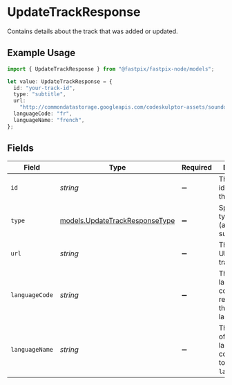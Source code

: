 # UpdateTrackResponse

Contains details about the track that was added or updated.

## Example Usage

```typescript
import { UpdateTrackResponse } from "@fastpix/fastpix-node/models";

let value: UpdateTrackResponse = {
  id: "your-track-id",
  type: "subtitle",
  url:
    "http://commondatastorage.googleapis.com/codeskulptor-assets/sounddogs/thrust.vtt",
  languageCode: "fr",
  languageName: "french",
};
```

## Fields

| Field                                                                            | Type                                                                             | Required                                                                         | Description                                                                      | Example                                                                          |
| -------------------------------------------------------------------------------- | -------------------------------------------------------------------------------- | -------------------------------------------------------------------------------- | -------------------------------------------------------------------------------- | -------------------------------------------------------------------------------- |
| `id`                                                                             | *string*                                                                         | :heavy_minus_sign:                                                               | The unique identifier of the track.                                              | a5833611-e92c-4ba9-89f0-a42f8e9aef5e                                             |
| `type`                                                                           | [models.UpdateTrackResponseType](../models/updatetrackresponsetype.md)           | :heavy_minus_sign:                                                               | Specifies the type of track (audio or subtitle).                                 | subtitle                                                                         |
| `url`                                                                            | *string*                                                                         | :heavy_minus_sign:                                                               | The direct URL of the track file.                                                | http://commondatastorage.googleapis.com/codeskulptor-assets/sounddogs/thrust.vtt |
| `languageCode`                                                                   | *string*                                                                         | :heavy_minus_sign:                                                               | The BCP 47 language code representing the track's language.                      | fr                                                                               |
| `languageName`                                                                   | *string*                                                                         | :heavy_minus_sign:                                                               | The full name of the language corresponding to the `languageCode`.               | french                                                                           |